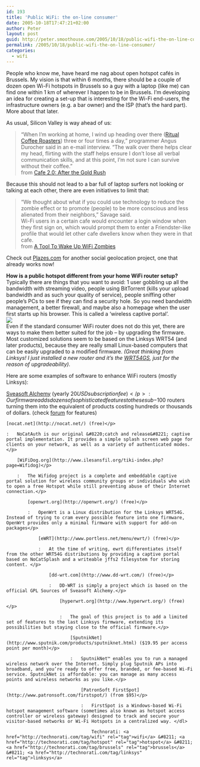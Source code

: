 ```yaml
---
id: 193
title: 'Public WiFi: the on-line consumer'
date: 2005-10-18T17:47:21+02:00
author: Peter
layout: post
guid: http://peter.smoothouse.com/2005/10/18/public-wifi-the-on-line-consumer/
permalink: /2005/10/18/public-wifi-the-on-line-consumer/
categories:
  - wifi
---
```

People who know me, have heard me nag about open hotspot cafés in Brussels. My vision is that within 6 months, there should be a couple of dozen open Wi-Fi hotspots in Brussels so a guy with a laptop (like me) can find one within 1 km of wherever I happen to be in Brussels. I&#8217;m developing an idea for creating a set-up that is interesting for the Wi-Fi end-users, the infrastructure owners (e.g. a bar owner) and the ISP (that&#8217;s the hard part). More about that later.

As usual, Silicon Valley is way ahead of us:

> &#8220;When I&#8217;m working at home, I wind up heading over there ([Ritual Coffee Roasters](http://ritualroasters.com/)) three or four times a day,&#8221; programmer Angus Durocher said in an e-mail interview. &#8220;The walk over there helps clear my head, flirting with the staff helps ensure I don&#8217;t lose all verbal communication skills, and at this point, I&#8217;m not sure I can survive without their coffee.&#8221;  
> from [Cafe 2.0: After the Gold Rush](http://www.wired.com/news/business/0,1367,69221,00.html?tw=wn_2culthead)

Because this should not lead to a bar full of laptop surfers not looking or talking at each other, there are even initiatives to limit that:

> &#8220;We thought about what if you could use technology to reduce the zombie effect or to promote (people) to be more conscious and less alienated from their neighbors,&#8221; Savage said.  
> Wi-Fi users in a certain cafe would encounter a login window when they first sign on, which would prompt them to enter a Friendster-like profile that would let other cafe dwellers know when they were in that cafe.  
> from [A Tool To Wake Up WiFi Zombies](http://www.wired.com/news/culture/0,1284,68056,00.html)

Check out [Plazes.com](http://www.plazes.com) for another social geolocation project, one that already works now!

**How is a public hotspot different from your home WiFi router setup?**  
Typically there are things that you want to avoid: 1 user gobbling up all the bandwidth with streaming video, people using BitTorrent (kills your upload bandwidth and as such your quality of service), people sniffing other people&#8217;s PCs to see if they can find a security hole. So you need bandwidth management, a better firewall, and maybe also a homepage when the user first starts up his browser. This is called a &#8216;wireless captive portal&#8217;.  
[<img border="0" src="http://images.amazon.com/images/P/B0001D3K8A.01._AA_SCMZZZZZZZ_.jpg" />](http://www.amazon.com/exec/obidos/redirect?path=ASIN/B0001D3K8A&link_code=as2&camp=1789&tag=bestdigital08-20&creative=9325)<img loading="lazy" src="http://www.assoc-amazon.com/e/ir?t=bestdigital08-20&#038;l=as2&#038;o=1&#038;a=B0001D3K8A" width="1" height="1" border="0" alt="" />  
Even if the standard consumer WiFi router does not do this yet, there are ways to make them better suited for the job &#8211; by upgrading the firmware. Most customized solutions seem to be based on the Linksys WRT54 (and later products), because they are really small Linux-based computers that can be easily upgraded to a modified firmware. _(Great thinking from Linksys! I just installed a new router and it&#8217;s the [WRT54GS](http://www.amazon.com/exec/obidos/redirect?path=ASIN/B0001D3K8A&link_code=as2&camp=1789&tag=bestdigital08-20&creative=9325), just for the reason of upgradeability)._

Here are some examples of software to enhance WiFi routers (mostly Linksys):

[Sveasoft Alchemy](http://www.sveasoft.com/) (yearly $20 USD subscription fee)</p> 
:   Our firmware adds dozens of sophisticated features to these sub-$100 routers turning them into the equivalent of products costing hundreds or thousands of dollars. (check [forum](http://www.sveasoft.com/modules/phpBB2/viewtopic.php?t=61) for features)</p> 
    
    [nocat.net](http://nocat.net/) (free)</p> 
    
    :   NoCatAuth is our original &#8220;catch and release&#8221; captive portal implementation. It provides a simple splash screen web page for clients on your network, as well as a variety of authenticated modes.</p> 
        
        [WiFiDog.org](http://www.ilesansfil.org/tiki-index.php?page=Wifidog)</p> 
        
        :   The Wifidog project is a complete and embeddable captive portal solution for wireless community groups or individuals who wish to open a free Hotspot while still preventing abuse of their Internet connection.</p> 
            
            [openwrt.org](http://openwrt.org/) (free)</p> 
            
            :   OpenWrt is a Linux distribution for the Linksys WRT54G. Instead of trying to cram every possible feature into one firmware, OpenWrt provides only a minimal firmware with support for add-on packages</p> 
                
                [eWRT](http://www.portless.net/menu/ewrt/) (free)</p> 
                
                :   At the time of writing, ewrt differentiates itself from the other WRT54G distributions by providing a captive portal based on NoCatSplash and a writeable jffs2 filesystem for storing content. </p> 
                    
                    [dd-wrt.com](http://www.dd-wrt.com/) (free)</p> 
                    
                    :   DD-WRT is simply a project which is based on the official GPL Sources of Sveasoft Alchemy.</p> 
                        
                        [hyperwrt.org](http://www.hyperwrt.org/) (free)</p> 
                        
                        :   The goal of this project is to add a limited set of features to the last Linksys firmware, extending its possibilities but staying close to the official firmware.</p> 
                            
                            [SputnikNet](http://www.sputnik.com/products/sputniknet.html) ($19.95 per access point per month)</p> 
                            
                            :   SputnikNet™ enables you to run a managed wireless network over the Internet. Simply plug Sputnik APs into broadband, and you’re ready to offer free, branded, or fee-based Wi-Fi service. SputnikNet is affordable: you can manage as many access points and wireless networks as you like.</p> 
                                
                                [PatronSoft FirstSpot](http://www.patronsoft.com/firstspot/) (from $95)</p> 
                                
                                :   FirstSpot is a Windows-based Wi-Fi hotspot management software (sometimes also known as hotspot access controller or wireless gateway) designed to track and secure your visitor-based networks or Wi-Fi Hotspots in a centralized way. </dl> 
                                    
                                    Technorati: <a href="http://technorati.com/tag/wifi" rel="tag">wifi</a> &#8211; <a href="http://technorati.com/tag/hotspot" rel="tag">hotspot</a> &#8211; <a href="http://technorati.com/tag/brussels" rel="tag">brussels</a> &#8211; <a href="http://technorati.com/tag/linksys" rel="tag">linksys</a>
